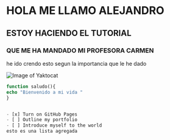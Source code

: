 # HOLA ME LLAMO ALEJANDRO #
## ESTOY HACIENDO EL TUTORIAL ##
### QUE ME HA MANDADO MI PROFESORA CARMEN ###




he ido crendo esto segun la importancia que le he dado

![Image of Yaktocat](https://octodex.github.com/images/yaktocat.png)

``` php
function saludo(){
echo "Bienvenido a mi vida "
}


- [x] Turn on GitHub Pages
- [ ] Outline my portfolio
- [ ] Introduce myself to the world
esto es una lista agregada
